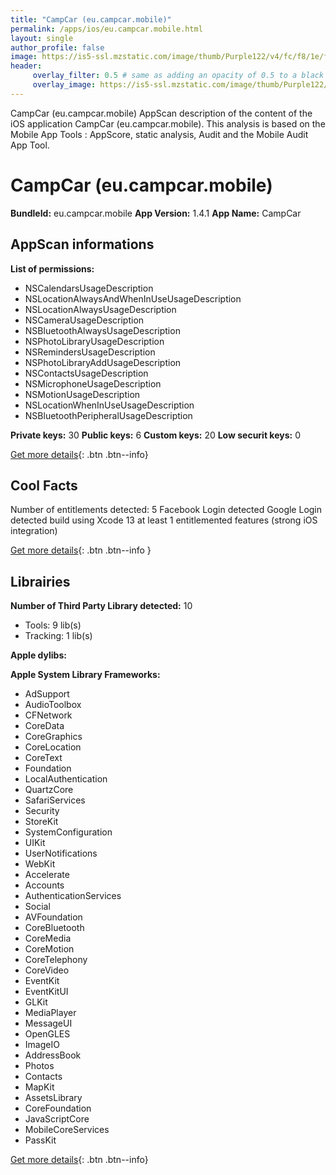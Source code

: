 ```yaml
---
title: "CampCar (eu.campcar.mobile)"
permalink: /apps/ios/eu.campcar.mobile.html
layout: single
author_profile: false
image: https://is5-ssl.mzstatic.com/image/thumb/Purple122/v4/fc/f8/1e/fcf81e66-0090-cffe-2227-9ef66e942eff/AppIcon-0-0-1x_U007emarketing-0-0-0-10-0-0-sRGB-0-0-0-GLES2_U002c0-512MB-85-220-0-0.png/512x512bb.jpg
header: 
     overlay_filter: 0.5 # same as adding an opacity of 0.5 to a black background
     overlay_image: https://is5-ssl.mzstatic.com/image/thumb/Purple122/v4/fc/f8/1e/fcf81e66-0090-cffe-2227-9ef66e942eff/AppIcon-0-0-1x_U007emarketing-0-0-0-10-0-0-sRGB-0-0-0-GLES2_U002c0-512MB-85-220-0-0.png/512x512bb.jpg
---
```

CampCar (eu.campcar.mobile) AppScan description of the content of the iOS application CampCar (eu.campcar.mobile). This analysis is based on the Mobile App Tools : AppScore, static analysis, Audit and the Mobile Audit App Tool.

# CampCar (eu.campcar.mobile)

**BundleId:** eu.campcar.mobile
**App Version:** 1.4.1
**App Name:** CampCar


## AppScan informations 

**List of permissions:** 
- NSCalendarsUsageDescription
- NSLocationAlwaysAndWhenInUseUsageDescription
- NSLocationAlwaysUsageDescription
- NSCameraUsageDescription
- NSBluetoothAlwaysUsageDescription
- NSPhotoLibraryUsageDescription
- NSRemindersUsageDescription
- NSPhotoLibraryAddUsageDescription
- NSContactsUsageDescription
- NSMicrophoneUsageDescription
- NSMotionUsageDescription
- NSLocationWhenInUseUsageDescription
- NSBluetoothPeripheralUsageDescription
  
  
**Private keys:** 30
**Public keys:** 6
**Custom keys:** 20
**Low securit keys:** 0
  
[Get more details](/pricing.html){: .btn .btn--info}

## Cool Facts

Number of entitlements detected: 5
Facebook Login detected
Google Login detected
build using Xcode 13
at least 1 entitlemented features (strong iOS integration)
  
[Get more details](/pricing.html){: .btn .btn--info }

## Librairies 
**Number of Third Party Library detected:** 10
- Tools: 9 lib(s)
- Tracking: 1 lib(s)


**Apple dylibs:**


**Apple System Library Frameworks:**
- AdSupport
- AudioToolbox
- CFNetwork
- CoreData
- CoreGraphics
- CoreLocation
- CoreText
- Foundation
- LocalAuthentication
- QuartzCore
- SafariServices
- Security
- StoreKit
- SystemConfiguration
- UIKit
- UserNotifications
- WebKit
- Accelerate
- Accounts
- AuthenticationServices
- Social
- AVFoundation
- CoreBluetooth
- CoreMedia
- CoreMotion
- CoreTelephony
- CoreVideo
- EventKit
- EventKitUI
- GLKit
- MediaPlayer
- MessageUI
- OpenGLES
- ImageIO
- AddressBook
- Photos
- Contacts
- MapKit
- AssetsLibrary
- CoreFoundation
- JavaScriptCore
- MobileCoreServices
- PassKit


  
[Get more details](/pricing.html){: .btn .btn--info}

